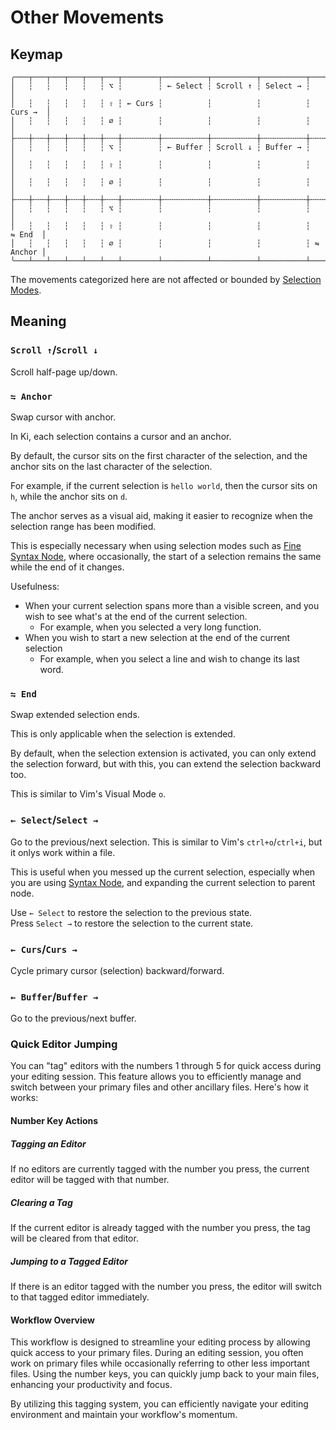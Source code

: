 # Other Movements

## Keymap

```
╭───┬───┬───┬───┬───┬───┬────────┬──────────┬──────────┬──────────┬──────────╮
│   ┆   ┆   ┆   ┆   ┆ ⌥ ┆        ┆ ← Select ┆ Scroll ↑ ┆ Select → ┆          │
│   ┆   ┆   ┆   ┆   ┆ ⇧ ┆ ← Curs ┆          ┆          ┆          ┆  Curs →  │
│   ┆   ┆   ┆   ┆   ┆ ∅ ┆        ┆          ┆          ┆          ┆          │
├╌╌╌┼╌╌╌┼╌╌╌┼╌╌╌┼╌╌╌┼╌╌╌┼╌╌╌╌╌╌╌╌┼╌╌╌╌╌╌╌╌╌╌┼╌╌╌╌╌╌╌╌╌╌┼╌╌╌╌╌╌╌╌╌╌┼╌╌╌╌╌╌╌╌╌╌┤
│   ┆   ┆   ┆   ┆   ┆ ⌥ ┆        ┆ ← Buffer ┆ Scroll ↓ ┆ Buffer → ┆          │
│   ┆   ┆   ┆   ┆   ┆ ⇧ ┆        ┆          ┆          ┆          ┆          │
│   ┆   ┆   ┆   ┆   ┆ ∅ ┆        ┆          ┆          ┆          ┆          │
├╌╌╌┼╌╌╌┼╌╌╌┼╌╌╌┼╌╌╌┼╌╌╌┼╌╌╌╌╌╌╌╌┼╌╌╌╌╌╌╌╌╌╌┼╌╌╌╌╌╌╌╌╌╌┼╌╌╌╌╌╌╌╌╌╌┼╌╌╌╌╌╌╌╌╌╌┤
│   ┆   ┆   ┆   ┆   ┆ ⌥ ┆        ┆          ┆          ┆          ┆          │
│   ┆   ┆   ┆   ┆   ┆ ⇧ ┆        ┆          ┆          ┆          ┆   ⇋ End  │
│   ┆   ┆   ┆   ┆   ┆ ∅ ┆        ┆          ┆          ┆          ┆ ⇋ Anchor │
╰───┴───┴───┴───┴───┴───┴────────┴──────────┴──────────┴──────────┴──────────╯
```

The movements categorized here are not affected or bounded by [Selection Modes](./selection-modes/index.md).

## Meaning

### `Scroll ↑`/`Scroll ↓`

Scroll half-page up/down.

### `⇋ Anchor`

Swap cursor with anchor.

In Ki, each selection contains a cursor and an anchor.

By default, the cursor sits on the first character of the selection, and the anchor sits on the last character of the selection.

For example, if the current selection is `hello world`, then the cursor sits on `h`, while the anchor sits on `d`.

The anchor serves as a visual aid, making it easier to recognize when the selection range has been modified.

This is especially necessary when using selection modes such as [Fine Syntax Node](./selection-modes/primary.md#syntax-1), where occasionally, the start of a selection remains the same while the end of it changes.

Usefulness:

- When your current selection spans more than a visible screen, and you wish to see what's at the end of the current selection.
  - For example, when you selected a very long function.
- When you wish to start a new selection at the end of the current selection
  - For example, when you select a line and wish to change its last word.

### `⇋ End`

Swap extended selection ends.

This is only applicable when the selection is extended.

By default, when the selection extension is activated, you can only extend the selection forward,
but with this, you can extend the selection backward too.

This is similar to Vim's Visual Mode `o`.

### `← Select`/`Select →`

Go to the previous/next selection. This is similar to Vim's `ctrl+o`/`ctrl+i`, but it onlys work within a file.

This is useful when you messed up the current selection, especially when you are
using [Syntax Node](./selection-modes/primary.md#syntax), and
expanding the current selection to parent node.

Use `← Select` to restore the selection to the previous state.  
Press `Select →` to restore the selection to the current state.

### `← Curs`/`Curs →`

Cycle primary cursor (selection) backward/forward.

### `← Buffer`/`Buffer →`

Go to the previous/next buffer.

### Quick Editor Jumping

You can "tag" editors with the numbers 1 through 5 for quick access during your
editing session. This feature allows you to efficiently manage and switch
between your primary files and other ancillary files. Here's how it works:

#### Number Key Actions

##### Tagging an Editor

If no editors are currently tagged with the number you press, the current editor will be tagged with that number.

##### Clearing a Tag

If the current editor is already tagged with the number you press, the tag will be cleared from that editor.

##### Jumping to a Tagged Editor

If there is an editor tagged with the number you press, the editor will switch to that tagged editor immediately.

#### Workflow Overview

This workflow is designed to streamline your editing process by allowing quick
access to your primary files. During an editing session, you often work on
primary files while occasionally referring to other less important files. Using
the number keys, you can quickly jump back to your main files, enhancing your
productivity and focus.

By utilizing this tagging system, you can efficiently navigate your editing
environment and maintain your workflow's momentum.
